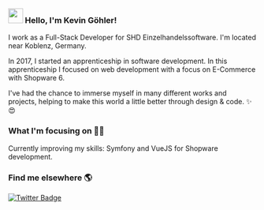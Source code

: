 ### <img src="https://media.giphy.com/media/hvRJCLFzcasrR4ia7z/giphy.gif" width="30px"> Hello, I'm Kevin Göhler!

I work as a Full-Stack Developer for SHD Einzelhandelssoftware. I'm located near Koblenz, Germany.

In 2017, I started an apprenticeship in software development. In this apprenticeship I focused on web development with a focus on E-Commerce with Shopware 6.

I've had the chance to immerse myself in many different works and projects, helping to make this world a little better through design & code. ✨😍

### What I'm focusing on 👨‍💻

Currently improving my skills: Symfony and VueJS for Shopware development.<br />


### Find me elsewhere 🌎

[![Twitter Badge](https://img.shields.io/badge/-Twitter-1ca0f1?style=flat-square&labelColor=1ca0f1&logo=twitter&logoColor=white&link=https://twitter.com/_diogorodrigues)](https://twitter.com/kev_goehl)

